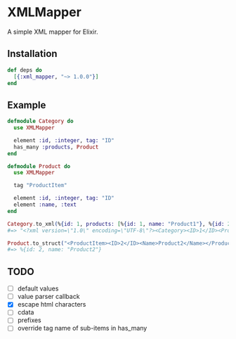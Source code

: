 # XMLMapper

A simple XML mapper for Elixir.

## Installation

```elixir
def deps do
  [{:xml_mapper, "~> 1.0.0"}]
end
```

## Example
```elixir
defmodule Category do
  use XMLMapper

  element :id, :integer, tag: "ID"
  has_many :products, Product
end

defmodule Product do
  use XMLMapper

  tag "ProductItem"

  element :id, :integer, tag: "ID"
  element :name, :text
end

Category.to_xml(%{id: 1, products: [%{id: 1, name: "Product1"}, %{id: 2, name: "Product2"}]})
#=> "<?xml version=\"1.0\" encoding=\"UTF-8\"?><Category><ID>1</ID><Products><ProductItem><ID>1</ID><Name>Product1</Name></ProductItem><ProductItem><ID>2</ID><Name>Product2</Name></ProductItem></Products></Category>"

Product.to_struct("<ProductItem><ID>2</ID><Name>Product2</Name></ProductItem>")
#=> %{id: 2, name: "Product2"}
```

## TODO
- [ ] default values
- [ ] value parser callback
- [x] escape html characters
- [ ] cdata
- [ ] prefixes
- [ ] override tag name of sub-items in has_many
